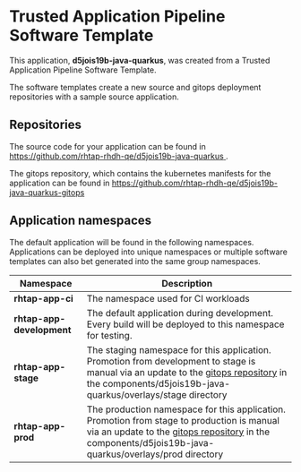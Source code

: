 # Trusted Application Pipeline Software Template

This application, **d5jois19b-java-quarkus**, was created from a Trusted Application Pipeline Software Template.

The software templates create a new source and gitops deployment repositories with a sample source application. 

## Repositories

The source code for your application can be found in [https://github.com/rhtap-rhdh-qe/d5jois19b-java-quarkus ](https://github.com/rhtap-rhdh-qe/d5jois19b-java-quarkus ).
 
The gitops repository, which contains the kubernetes manifests for the application can be found in 
[https://github.com/rhtap-rhdh-qe/d5jois19b-java-quarkus-gitops ](https://github.com/rhtap-rhdh-qe/d5jois19b-java-quarkus-gitops ) 

## Application namespaces 

The default application will be found in the following namespaces. Applications can be deployed into unique namespaces or multiple software templates can also bet generated into the same group namespaces.  

|  Namespace   |  Description   |  
| -------- | -------- |
| **rhtap-app-ci** | The namespace used for CI workloads |
| **rhtap-app-development** | The default application during development. Every build will be deployed to this namespace for testing. |
| **rhtap-app-stage** | The staging namespace for this application. Promotion from development to stage is manual via an update to the [gitops repository](https://github.com/rhtap-rhdh-qe/d5jois19b-java-quarkus-gitops ) in the components/d5jois19b-java-quarkus/overlays/stage directory |
| **rhtap-app-prod** | The production namespace for this application. Promotion from stage to production is manual via an update to the [gitops repository](https://github.com/rhtap-rhdh-qe/d5jois19b-java-quarkus-gitops ) in the components/d5jois19b-java-quarkus/overlays/prod directory |